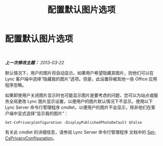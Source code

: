 ﻿---
title: 配置默认图片选项
TOCTitle: 配置默认图片选项
ms:assetid: b1c986f0-6400-447a-9e36-78c1c3a4f793
ms:mtpsurl: https://technet.microsoft.com/zh-cn/library/Dn205074(v=OCS.15)
ms:contentKeyID: 53901757
ms.date: 05/19/2016
mtps_version: v=OCS.15
ms.translationtype: HT
---

# 配置默认图片选项

 

_**上一次修改主题：** 2013-03-22_

默认情况下，用户的图片将自动显示。如果用户希望隐藏其图片，则他们可以在 Lync 客户端中选择“隐藏我的图片”选项。但是，此设置将被其他一些 Office 应用程序忽略。

如果即使用户关闭图片显示时也可能显示图片是要考虑的问题，您可以为站点或服务全局更改 Lync 图片显示设置，以便用户的图片默认情况下不显示。使用以下 Lync Server 命令行管理程序 cmdlet，以便用户的图片不会显示，除非他们在客户端中显式选择“显示我的图片”：

    Set-CsPrivacyConfiguration -DisplayPublishedPhotoDefault $False

有关此 cmdlet 的详细信息，请参阅 Lync Server 命令行管理程序 文档中的 [Set-CsPrivacyConfiguration](https://docs.microsoft.com/en-us/powershell/module/skype/Set-CsPrivacyConfiguration)。

